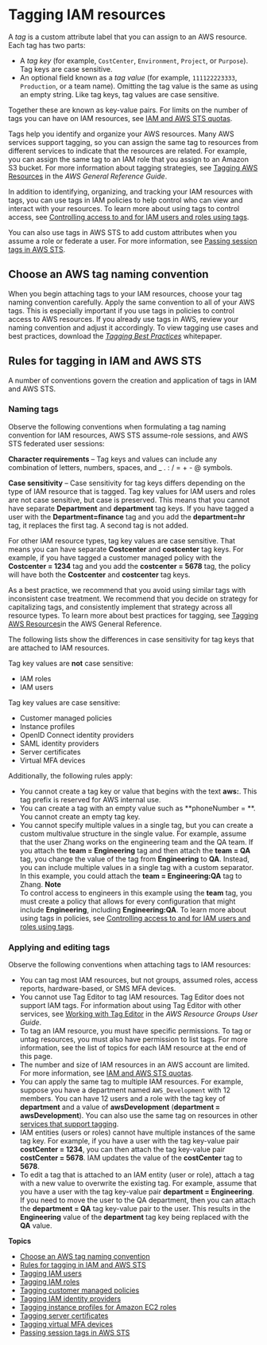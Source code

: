 # Tagging IAM resources<a name="id_tags"></a>

A *tag* is a custom attribute label that you can assign to an AWS resource\. Each tag has two parts:
+ A *tag key* \(for example, `CostCenter`, `Environment`, `Project`, or `Purpose`\)\. Tag keys are case sensitive\.
+ An optional field known as a *tag value* \(for example, `111122223333`, `Production`, or a team name\)\. Omitting the tag value is the same as using an empty string\. Like tag keys, tag values are case sensitive\.

Together these are known as key\-value pairs\. For limits on the number of tags you can have on IAM resources, see [IAM and AWS STS quotas](reference_iam-quotas.md)\.

Tags help you identify and organize your AWS resources\. Many AWS services support tagging, so you can assign the same tag to resources from different services to indicate that the resources are related\. For example, you can assign the same tag to an IAM role that you assign to an Amazon S3 bucket\. For more information about tagging strategies, see [Tagging AWS Resources](https://docs.aws.amazon.com/general/latest/gr/aws_tagging.html) in the *AWS General Reference Guide*\.

In addition to identifying, organizing, and tracking your IAM resources with tags, you can use tags in IAM policies to help control who can view and interact with your resources\. To learn more about using tags to control access, see [Controlling access to and for IAM users and roles using tags](access_iam-tags.md)\.

You can also use tags in AWS STS to add custom attributes when you assume a role or federate a user\. For more information, see [Passing session tags in AWS STS](id_session-tags.md)\.

## Choose an AWS tag naming convention<a name="id_tags_naming"></a>

When you begin attaching tags to your IAM resources, choose your tag naming convention carefully\. Apply the same convention to all of your AWS tags\. This is especially important if you use tags in policies to control access to AWS resources\. If you already use tags in AWS, review your naming convention and adjust it accordingly\. To view tagging use cases and best practices, download the *[Tagging Best Practices](https://d1.awsstatic.com/whitepapers/aws-tagging-best-practices.pdf)* whitepaper\.

## Rules for tagging in IAM and AWS STS<a name="id_tags_rules"></a>

A number of conventions govern the creation and application of tags in IAM and AWS STS\.

### Naming tags<a name="id_tags_rules_creating"></a>

Observe the following conventions when formulating a tag naming convention for IAM resources, AWS STS assume\-role sessions, and AWS STS federated user sessions:

**Character requirements** – Tag keys and values can include any combination of letters, numbers, spaces, and \_ \. : / = \+ \- @ symbols\.

**Case sensitivity** – Case sensitivity for tag keys differs depending on the type of IAM resource that is tagged\. Tag key values for IAM users and roles are not case sensitive, but case is preserved\. This means that you cannot have separate **Department** and **department** tag keys\. If you have tagged a user with the **Department=finance** tag and you add the **department=hr** tag, it replaces the first tag\. A second tag is not added\.

For other IAM resource types, tag key values are case sensitive\. That means you can have separate **Costcenter** and **costcenter** tag keys\. For example, if you have tagged a customer managed policy with the **Costcenter = 1234** tag and you add the **costcenter = 5678** tag, the policy will have both the **Costcenter** and **costcenter** tag keys\.

As a best practice, we recommend that you avoid using similar tags with inconsistent case treatment\. We recommend that you decide on strategy for capitalizing tags, and consistently implement that strategy across all resource types\. To learn more about best practices for tagging, see [Tagging AWS Resources](https://docs.aws.amazon.com/general/latest/gr/aws_tagging.html)in the AWS General Reference\.

The following lists show the differences in case sensitivity for tag keys that are attached to IAM resources\.

Tag key values are **not** case sensitive:
+ IAM roles
+ IAM users

Tag key values are case sensitive:
+ Customer managed policies
+ Instance profiles
+ OpenID Connect identity providers
+ SAML identity providers
+ Server certificates
+ Virtual MFA devices

Additionally, the following rules apply:
+ You cannot create a tag key or value that begins with the text **aws:**\. This tag prefix is reserved for AWS internal use\.
+ You can create a tag with an empty value such as **phoneNumber = **\. You cannot create an empty tag key\.
+ You cannot specify multiple values in a single tag, but you can create a custom multivalue structure in the single value\. For example, assume that the user Zhang works on the engineering team and the QA team\. If you attach the **team = Engineering** tag and then attach the **team = QA** tag, you change the value of the tag from **Engineering** to **QA**\. Instead, you can include multiple values in a single tag with a custom separator\. In this example, you could attach the **team = Engineering:QA** tag to Zhang\.
**Note**  
To control access to engineers in this example using the **team** tag, you must create a policy that allows for every configuration that might include **Engineering**, including **Engineering:QA**\. To learn more about using tags in policies, see [Controlling access to and for IAM users and roles using tags](access_iam-tags.md)\.

### Applying and editing tags<a name="id_tags_rules_applying"></a>

Observe the following conventions when attaching tags to IAM resources:
+ You can tag most IAM resources, but not groups, assumed roles, access reports, hardware\-based, or SMS MFA devices\.
+ You cannot use Tag Editor to tag IAM resources\. Tag Editor does not support IAM tags\. For information about using Tag Editor with other services, see [Working with Tag Editor](https://docs.aws.amazon.com/awsconsolehelpdocs/latest/gsg/tag-editor.html) in the *AWS Resource Groups User Guide*\.
+ To tag an IAM resource, you must have specific permissions\. To tag or untag resources, you must also have permission to list tags\. For more information, see the list of topics for each IAM resource at the end of this page\. 
+ The number and size of IAM resources in an AWS account are limited\. For more information, see [IAM and AWS STS quotas](reference_iam-quotas.md)\.
+ You can apply the same tag to multiple IAM resources\. For example, suppose you have a department named `AWS_Development` with 12 members\. You can have 12 users and a role with the tag key of **department** and a value of **awsDevelopment** \(**department = awsDevelopment**\)\. You can also use the same tag on resources in other [services that support tagging](reference_aws-services-that-work-with-iam.md)\.
+ IAM entities \(users or roles\) cannot have multiple instances of the same tag key\. For example, if you have a user with the tag key\-value pair **costCenter = 1234**, you can then attach the tag key\-value pair **costCenter = 5678**\. IAM updates the value of the **costCenter** tag to **5678**\.
+ To edit a tag that is attached to an IAM entity \(user or role\), attach a tag with a new value to overwrite the existing tag\. For example, assume that you have a user with the tag key\-value pair **department = Engineering**\. If you need to move the user to the QA department, then you can attach the **department = QA** tag key\-value pair to the user\. This results in the **Engineering** value of the **department** tag key being replaced with the **QA** value\.

**Topics**
+ [Choose an AWS tag naming convention](#id_tags_naming)
+ [Rules for tagging in IAM and AWS STS](#id_tags_rules)
+ [Tagging IAM users](id_tags_users.md)
+ [Tagging IAM roles](id_tags_roles.md)
+ [Tagging customer managed policies](id_tags_customer-managed-policies.md)
+ [Tagging IAM identity providers](id_tags_idps.md)
+ [Tagging instance profiles for Amazon EC2 roles](id_tags_instance-profiles.md)
+ [Tagging server certificates](id_tags_server-certificates.md)
+ [Tagging virtual MFA devices](id_tags_virtual-mfa.md)
+ [Passing session tags in AWS STS](id_session-tags.md)